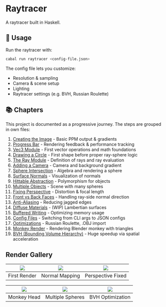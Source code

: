 # Raytracer

A raytracer built in Haskell.

## 🚀 Usage

Run the raytracer with:

```bash
cabal run raytracer <config-file.json>
```

The config file lets you customize:

- Resolution & sampling
- Camera & scene setup
- Lighting
- Raytracer settings (e.g. BVH, Russian Roulette)

## 📚 Chapters

This project is documented as a progressive journey. The steps are grouped in own files:

1. [Creating the Image](./docs/01_image.md) - Basic PPM output & gradients
2. [Progress Bar](./docs/02_progress_bar.md) - Rendering feedback & performance tracking
3. [Vec3 Module](./docs/03_vec3.md) - First vector operations and math foundations
4. [Drawing a Circle](./docs/04_circle.md) - First shape before proper ray-sphere logic
5. [The Ray Module](./docs/05_ray.md) - Definition of rays and ray evaluation
6. [Adding a Camera](./docs/06_camera.md) - Camera and background gradient
7. [Sphere Intersection]() - Algebra and rendering a sphere
8. [Surface Normals]() - Visualization of normals
9. [Hittable Abstraction]() - Polymorphism for objects
10. [Multiple Objects]() - Scene with many spheres
11. [Fixing Perspective]() - Distortion & focal length
12. [Front vs Back Faces]() - Handling ray-side normal direction
13. [Anti-Aliasing]() - Reducing jagged edges
14. [Diffuse Materials]() - (WIP) Lambertian surfaces
15. [Buffered Writing]() - Optimizing memory usage
16. [Config Files]() - Switching from CLI args to JSON configs
17. [Optimizations]() - Russian Roulette, .OBJ import
18. [Monkey Render]() - Rendering Blender monkey with triangles
19. [BVH (Bounding Volume Hierarchy)]() - Huge speedup via spatial acceleration

## Render Gallery

| ![](docs/img1.png) | ![](docs/img2.png) | ![](docs/img3.png) |
| :----------------: | :----------------: | :----------------: |
|    First Render    |   Normal Mapping   | Perspective Fixed  |

| ![](docs/img4.png) | ![](docs/img5.png) | ![](docs/img6.png) |
| :----------------: | :----------------: | :----------------: |
|    Monkey Head     |  Multiple Spheres  |  BVH Optimization  |
